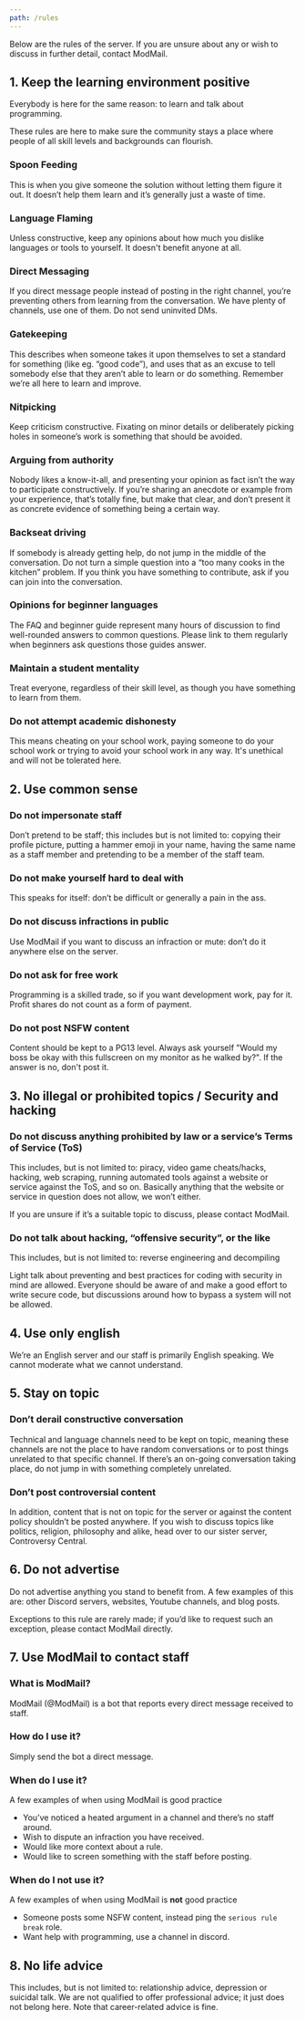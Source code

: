 ```yaml
---
path: /rules
---
```


Below are the rules of the server. If you are unsure about any or wish to discuss in further detail, contact ModMail.

## 1. Keep the learning environment positive

Everybody is here for the same reason: to learn and talk about programming.

These rules are here to make sure the community stays a place where people of all skill levels and backgrounds can flourish.

### Spoon Feeding

This is when you give someone the solution without letting them figure it out. It doesn’t help them learn and it’s generally just a waste of time.

### Language Flaming

Unless constructive, keep any opinions about how much you dislike languages or tools to yourself. It doesn't benefit anyone at all.

### Direct Messaging

If you direct message people instead of posting in the right channel, you’re preventing others from learning from the conversation. We have plenty of channels, use one of them. Do not send uninvited DMs.

### Gatekeeping

This describes when someone takes it upon themselves to set a standard for something (like eg. “good code”), and uses that as an excuse to tell somebody else that they aren’t able to learn or do something. Remember we’re all here to learn and improve.

### Nitpicking

Keep criticism constructive. Fixating on minor details or deliberately picking holes in someone’s work is something that should be avoided.

### Arguing from authority

Nobody likes a know-it-all, and presenting your opinion as fact isn’t the way to participate constructively. If you’re sharing an anecdote or example from your experience, that’s totally fine, but make that clear, and don’t present it as concrete evidence of something being a certain way.

### Backseat driving

If somebody is already getting help, do not jump in the middle of the conversation. Do not turn a simple question into a “too many cooks in the kitchen” problem. If you think you have something to contribute, ask if you can join into the conversation.

### Opinions for beginner languages

The FAQ and beginner guide represent many hours of discussion to find well-rounded answers to common questions. Please link to them regularly when beginners ask questions those guides answer.

### Maintain a student mentality

Treat everyone, regardless of their skill level, as though you have something to learn from them.

### Do not attempt academic dishonesty

This means cheating on your school work, paying someone to do your school work or trying to avoid your school work in any way. It's unethical and will not be tolerated here.

## 2. Use common sense

### Do not impersonate staff

Don’t pretend to be staff; this includes but is not limited to: copying their profile picture, putting a hammer emoji in your name, having the same name as a staff member and pretending to be a member of the staff team.

### Do not make yourself hard to deal with

This speaks for itself: don’t be difficult or generally a pain in the ass.

### Do not discuss infractions in public

Use ModMail if you want to discuss an infraction or mute: don’t do it anywhere else on the server.

### Do not ask for free work

Programming is a skilled trade, so if you want development work, pay for it. Profit shares do not count as a form of payment.

### Do not post NSFW content

Content should be kept to a PG13 level. Always ask yourself "Would my boss be okay with this fullscreen on my monitor as he walked by?". If the answer is no, don't post it.

## 3. No illegal or prohibited topics / Security and hacking

### Do not discuss anything prohibited by law or a service’s Terms of Service (ToS)

This includes, but is not limited to: piracy, video game cheats/hacks, hacking, web scraping, running automated tools against a website or service against the ToS, and so on. Basically anything that the website or service in question does not allow, we won’t either.

If you are unsure if it’s a suitable topic to discuss, please contact ModMail.

### Do not talk about hacking, “offensive security”, or the like

This includes, but is not limited to: reverse engineering and decompiling

Light talk about preventing and best practices for coding with security in mind are allowed. Everyone should be aware of and make a good effort to write secure code, but discussions around how to bypass a system will not be allowed.

## 4. Use only english

We’re an English server and our staff is primarily English speaking. We cannot moderate what we cannot understand.

## 5. Stay on topic

### Don’t derail constructive conversation

Technical and language channels need to be kept on topic, meaning these channels are not the place to have random conversations or to post things unrelated to that specific channel. If there’s an on-going conversation taking place, do not jump in with something completely unrelated.

### Don’t post controversial content

In addition, content that is not on topic for the server or against the content policy shouldn’t be posted anywhere. If you wish to discuss topics like politics, religion, philosophy and alike, head over to our sister server, Controversy Central.

## 6. Do not advertise

Do not advertise anything you stand to benefit from. A few examples of this are: other Discord servers, websites, Youtube channels, and blog posts.

Exceptions to this rule are rarely made; if you’d like to request such an exception, please contact ModMail directly.

## 7. Use ModMail to contact staff

### What is ModMail?

ModMail (@ModMail) is a bot that reports every direct message received to staff.

### How do I use it?

Simply send the bot a direct message.

### When do I use it?

A few examples of when using ModMail is good practice

- You’ve noticed a heated argument in a channel and there’s no staff around.
- Wish to dispute an infraction you have received.
- Would like more context about a rule.
- Would like to screen something with the staff before posting.

### When do I not use it?

A few examples of when using ModMail is **not** good practice

- Someone posts some NSFW content, instead ping the `serious rule break` role.
- Want help with programming, use a channel in discord.

## 8. No life advice

This includes, but is not limited to: relationship advice, depression or suicidal talk. We are not qualified to offer professional advice; it just does not belong here. Note that career-related advice is fine.
